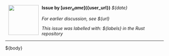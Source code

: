 <a href="${user_url}"><img src="${user_avatar}" align="left" width="96" height="96" hspace="10"></img></a> **Issue by [${user_name}](${user_url})**
_${date}_

_For earlier discussion, see ${url}_

_This issue was labelled with: ${labels} in the Rust repository_

----

${body}

